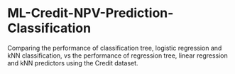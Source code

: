 # ML-Credit-NPV-Prediction-Classification
Comparing the performance of classification tree, logistic regression and kNN classification, vs the performance of regression tree, linear regression and kNN predictors using the Credit dataset.
